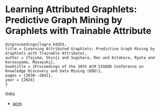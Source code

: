# Learning Attributed Graphlets: Predictive Graph Mining by Graphlets with Trainable Attribute

```
@inproceedings{lagra_kdd24,
title = {Learning Attributed Graphlets: Predictive Graph Mining by Graphlets with Trainable Attribute},
author = {Tajima, Shinji and Sugihara, Ren and Kitahara, Ryota and Karasuyama, Masayuki},
booktitle = {Proceedings of the 30th ACM SIGKDD Conference on Knowledge Discovery and Data Mining (KDD)},
pages = {2830--2841},
year = {2024}
}
```

links
- [acm](https://dl.acm.org/doi/10.1145/3637528.3671970)
